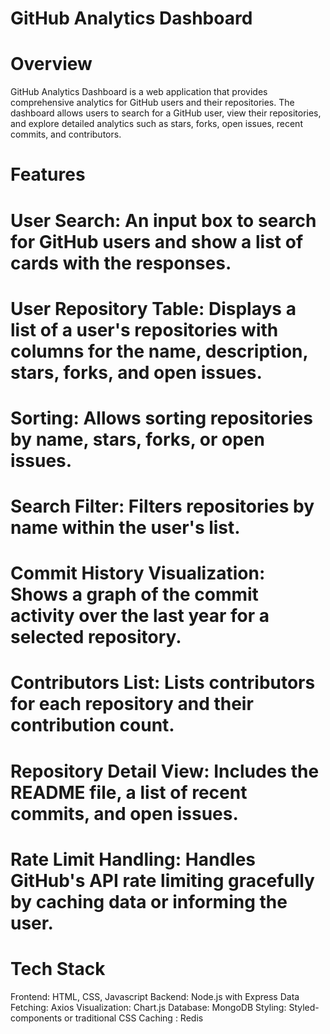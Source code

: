 # GitHub Analytics Dashboard
# Overview
GitHub Analytics Dashboard is a web application that provides comprehensive analytics for GitHub users and their repositories. The dashboard allows users to search for a GitHub user, view their repositories, and explore detailed analytics such as stars, forks, open issues, recent commits, and contributors.

# Features
# User Search: An input box to search for GitHub users and show a list of cards with the responses.
# User Repository Table: Displays a list of a user's repositories with columns for the name, description, stars, forks, and open issues.
# Sorting: Allows sorting repositories by name, stars, forks, or open issues.
# Search Filter: Filters repositories by name within the user's list.
# Commit History Visualization: Shows a graph of the commit activity over the last year for a selected repository.
# Contributors List: Lists contributors for each repository and their contribution count.
# Repository Detail View: Includes the README file, a list of recent commits, and open issues.
# Rate Limit Handling: Handles GitHub's API rate limiting gracefully by caching data or informing the user.


# Tech Stack
Frontend: HTML, CSS, Javascript
Backend: Node.js with Express
Data Fetching: Axios
Visualization: Chart.js
Database: MongoDB
Styling: Styled-components or traditional CSS
Caching : Redis

